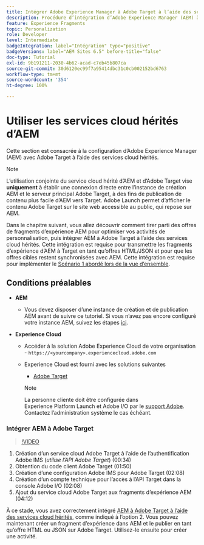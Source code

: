 ```yaml
---
title: Intégrer Adobe Experience Manager à Adobe Target à l’aide des services cloud
description: Procédure d’intégration d’Adobe Experience Manager (AEM) à Adobe Target à l’aide d’AEM Cloud Service
feature: Experience Fragments
topic: Personalization
role: Developer
level: Intermediate
badgeIntegration: label="Intégration" type="positive"
badgeVersions: label="AEM Sites 6.5" before-title="false"
doc-type: Tutorial
exl-id: 9b191211-2030-4b62-acad-c7eb45b807ca
source-git-commit: 30d6120ec99f7a95414dbc31c0cb002152bd6763
workflow-type: tm+mt
source-wordcount: '354'
ht-degree: 100%

---
```


# Utiliser les services cloud hérités d’AEM

Cette section est consacrée à la configuration d’Adobe Experience Manager (AEM) avec Adobe Target à l’aide des services cloud hérités.

>[!NOTE]
>
> L’utilisation conjointe du service cloud hérité d’AEM et d’Adobe Target vise **uniquement** à établir une connexion directe entre l’instance de création AEM et le serveur principal Adobe Target, à des fins de publication de contenu plus facile d’AEM vers Target. Adobe Launch permet d’afficher le contenu Adobe Target sur le site web accessible au public, qui repose sur AEM.

Dans le chapitre suivant, vous allez découvrir comment tirer parti des offres de fragments d’expérience AEM pour optimiser vos activités de personnalisation, puis intégrer AEM à Adobe Target à l’aide des services cloud hérités. Cette intégration est requise pour transmettre les fragments d’expérience d’AEM à Target en tant qu’offres HTML/JSON et pour que les offres cibles restent synchronisées avec AEM. Cette intégration est requise pour implémenter le [Scénario 1 abordé lors de la vue d’ensemble](./overview.md#personalization-using-aem-experience-fragment).

## Conditions préalables

* **AEM**

   * Vous devez disposer d’une instance de création et de publication AEM avant de suivre ce tutoriel. Si vous n’avez pas encore configuré votre instance AEM, suivez les étapes [ici](./implementation.md#set-up-aem).

* **Experience Cloud**
   * Accéder à la solution Adobe Experience Cloud de votre organisation - `https://<yourcompany>.experiencecloud.adobe.com`
   * Experience Cloud est fourni avec les solutions suivantes
      * [Adobe Target](https://experiencecloud.adobe.com)

     >[!NOTE]
     >
     > La personne cliente doit être configurée dans Experience Platform Launch et Adobe I/O par le [support Adobe](https://helpx.adobe.com/fr/contact/enterprise-support.ec.html). Contactez l’administration système le cas échéant.

### Intégrer AEM à Adobe Target

>[!VIDEO](https://video.tv.adobe.com/v/28428?quality=12&learn=on)

1. Création d’un service cloud Adobe Target à l’aide de l’authentification Adobe IMS (*utilise l’API Adobe Target*) (00:34)
2. Obtention du code client Adobe Target (01:50)
3. Création d’une configuration Adobe IMS pour Adobe Target (02:08)
4. Création d’un compte technique pour l’accès à l’API Target dans la console Adobe I/O (02:08)
5. Ajout du service cloud Adobe Target aux fragments d’expérience AEM (04:12)

À ce stade, vous avez correctement intégré [AEM à Adobe Target à l’aide des services cloud hérités](./using-aem-cloud-services.md#integrating-aem-target-options), comme indiqué à l’option 2. Vous pouvez maintenant créer un fragment d’expérience dans AEM et le publier en tant qu’offre HTML ou JSON sur Adobe Target. Utilisez-le ensuite pour créer une activité.

